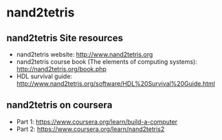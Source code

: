 # nand2tetris

## nand2tetris Site resources
+ nand2tetris website: http://www.nand2tetris.org
+ nand2tetris course book (The elements of computing systems): http://nand2tetris.org/book.php
+ HDL survival guide: http://www.nand2tetris.org/software/HDL%20Survival%20Guide.html

## nand2tetris on coursera
+ Part 1: https://www.coursera.org/learn/build-a-computer
+ Part 2: https://www.coursera.org/learn/nand2tetris2
